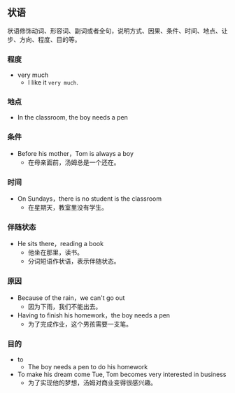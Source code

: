 
## 状语

状语修饰动词、形容词、副词或者全句，说明方式、因果、条件、时间、地点、让步、方向、程度、目的等。


### 程度

- very much
  - I like it `very much`.

### 地点
- In the classroom, the boy needs a pen

### 条件

- Before his mother，Tom is always a boy
  - 在母亲面前，汤姆总是一个还在。

### 时间

- On Sundays，there is no student is the classroom
  - 在星期天，教室里没有学生。

### 伴随状态

- He sits there，reading a book
  - 他坐在那里，读书。
  - 分词短语作状语，表示伴随状态。

### 原因

- Because of the rain，we can't go out
  - 因为下雨，我们不能出去。
- Having to finish his homework，the boy needs a pen
  - 为了完成作业，这个男孩需要一支笔。

### 目的

- to
    - The boy needs a pen to do his homework
- To make his dream come Tue, Tom becomes very interested in business
  - 为了实现他的梦想，汤姆对商业变得很感兴趣。